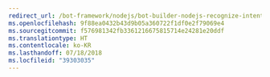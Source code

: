 ```yaml
---
redirect_url: /bot-framework/nodejs/bot-builder-nodejs-recognize-intent-messages
ms.openlocfilehash: 9f88ea0432b43d9b05a360722f1df0e2f79069e4
ms.sourcegitcommit: f576981342fb3361216675815714e24281e20ddf
ms.translationtype: HT
ms.contentlocale: ko-KR
ms.lasthandoff: 07/18/2018
ms.locfileid: "39303035"
---
```

